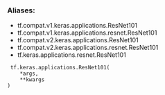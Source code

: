 ### Aliases:
- tf.compat.v1.keras.applications.ResNet101
- tf.compat.v1.keras.applications.resnet.ResNet101
- tf.compat.v2.keras.applications.ResNet101
- tf.compat.v2.keras.applications.resnet.ResNet101
- tf.keras.applications.resnet.ResNet101

```
 tf.keras.applications.ResNet101(
    *args,
    **kwargs
)
```

